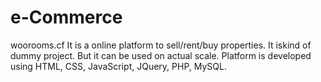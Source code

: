 # e-Commerce
woorooms.cf
It is a online platform to sell/rent/buy properties. It iskind of dummy project. But it can be used on actual scale. Platform is developed using HTML, CSS, JavaScript, JQuery, PHP, MySQL.
